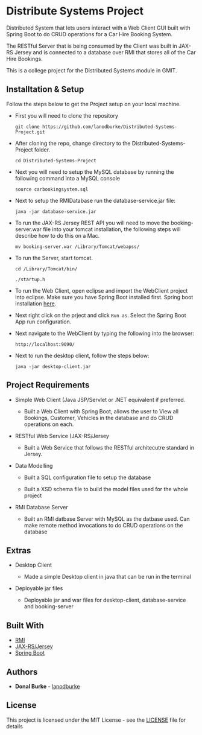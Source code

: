 # Distribute Systems Project

Distributed System that lets users interact with a Web Client GUI built with Spring Boot to do CRUD operations for a Car Hire Booking System.

The RESTful Server that is being consumed by the Client was built in JAX-RS Jersey and is connected to a database over RMI that stores all of the Car Hire Bookings.

This is a college project for the Distributed Systems module in GMIT.

## Installtation & Setup

Follow the steps below to get the Project setup on your local machine.

* First you will need to clone the repository

  ```
  git clone https://github.com/lanodburke/Distributed-Systems-Project.git
  ```
  
* After cloning the repo, change directory to the Distributed-Systems-Project folder.

  ```
  cd Distributed-Systems-Project
  ```
  
* Next you will need to setup the MySQL database by running the following command into a MySQL console
  ````
  source carbookingsystem.sql
  ````
  
* Next to setup the RMIDatabase run the database-service.jar file:
  ````
  java -jar database-service.jar
  ````
* To run the JAX-RS Jersey REST API you will need to move the booking-server.war file into your tomcat installation, the following steps will describe how to do this on a Mac.

  ````
  mv booking-server.war /Library/Tomcat/webapss/
  ````
* To run the Server, start tomcat. 
  ````
  cd /Library/Tomcat/bin/
  ````
  
  ````
  ./startup.h
  ````
  
* To run the Web Client, open eclipse and import the WebClient project into eclipse. Make sure you have Spring Boot installed first. Spring boot installation [here](http://spring.io/projects/spring-boot).

* Next right click on the prject and click ```Run as```. Select the Spring Boot App run configuration.

* Next navigate to the WebClient by typing the following into the browser:

  ```
  http://localhost:9090/
  ```

* Next to run the desktop client, follow the steps below:

  ```
  java -jar desktop-client.jar
  ```

## Project Requirements

* Simple Web Client (Java JSP/Servlet or .NET equivalent if preferred.

  * Built a Web Client with Spring Boot, allows the user to View all Bookings, Customer, Vehicles in the database and do CRUD operations on each.

* RESTful Web Service (JAX-RS/Jersey

  * Built a Web Service that follows the RESTful architecutre standard in Jersey. 
  
* Data Modelling

  * Built a SQL configuration file to setup the database
  
  * Built a XSD schema file to build the model files used for the whole project
  
* RMI Database Server
  * Built an RMI datbase Server with MySQL as the datbase used. Can make remote method invocations to do CRUD operations on the database

## Extras
* Desktop Client
  * Made a simple Desktop client in java that can be run in the terminal
  
* Deployable jar files
  * Deployable jar and war files for desktop-client, database-service and booking-server


## Built With

* [RMI](https://developer.ticketmaster.com/products-and-docs/apis/discovery-api/v2/) 
* [JAX-RS/Jersey](https://docs.microsoft.com/en-us/windows/uwp/) 
* [Spring Boot](http://json2csharp.com/) 

## Authors

* **Donal Burke** - [lanodburke](https://github.com/lanodburke)

## License

This project is licensed under the MIT License - see the [LICENSE](LICENSE) file for details
